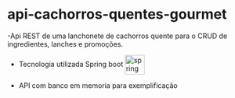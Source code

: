 # api-cachorros-quentes-gourmet

-Api REST de uma lanchonete de cachorros quente para o CRUD de ingredientes, lanches e promoções.

- Tecnologia utilizada Spring boot   <img align="center" alt="spring" height="40"  src="https://img.shields.io/badge/Spring-6DB33F?style=for-the-badge&logo=spring&logoColor=white">

- API com banco em memoria para exemplificação



